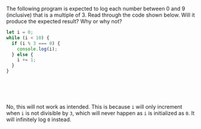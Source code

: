 The following program is expected to log each number between 0 and 9 (inclusive) that is a multiple of 3. Read through the code shown below. Will it produce the expected result? Why or why not?

```js
let i = 0;
while (i < 10) {
  if (i % 3 === 0) {
    console.log(i);
  } else {
    i += 1;
  }
}
```

<br>
<br>
<br>

No, this will not work as intended. This is because `i` will only increment when `i` is not divisible by `3`, which will never happen as `i` is initialized as `0`. It will infinitely log `0` instead.
